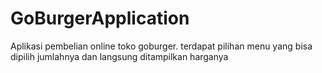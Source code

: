 # GoBurgerApplication

Aplikasi pembelian online toko goburger. terdapat pilihan menu yang bisa dipilih jumlahnya dan langsung ditampilkan harganya
